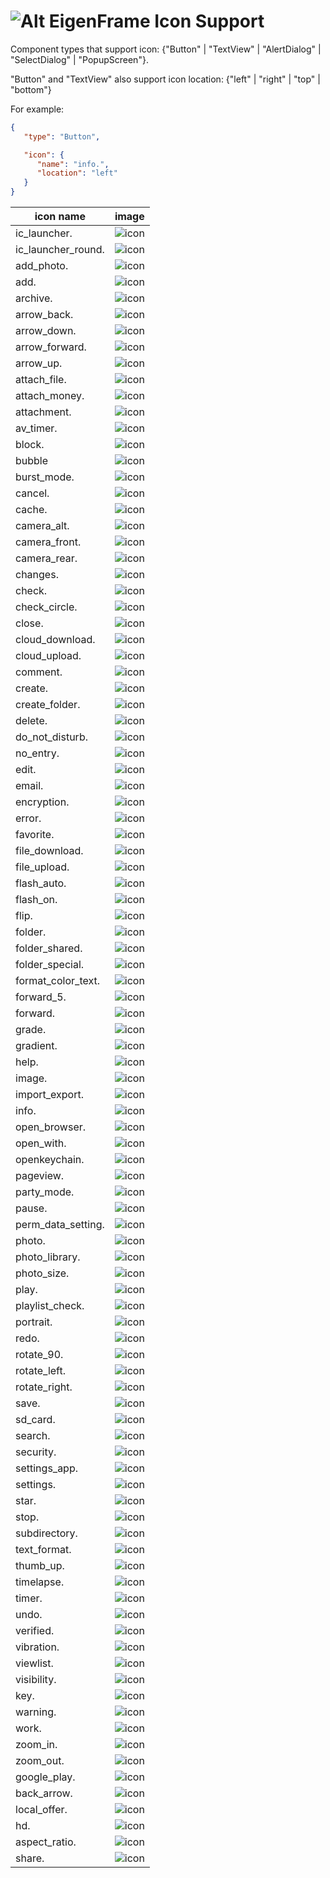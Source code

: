# ![Alt](../res/icon/mipmap-mdpi/ic_launcher_round.png "eigenframe") EigenFrame Icon Support

Component types that support icon: {"Button" | "TextView" | "AlertDialog" | "SelectDialog" | "PopupScreen"}.

"Button" and "TextView" also support icon location: {"left" | "right" | "top" | "bottom"}

For example:
```json
{
   "type": "Button",

   "icon": {
      "name": "info.",
      "location": "left"
   }
}
```

icon name | image
--------- | ----- 
ic_launcher. | ![icon](../res/icon/mipmap-hdpi/ic_launcher.png "icon")
ic_launcher_round. | ![icon](../res/icon/mipmap-hdpi/ic_launcher_round.png "icon")
add_photo. | ![icon](../res/icon/black/ic_add_a_photo_black_24dp.png "icon")
add. | ![icon](../res/icon/black/ic_add_black_24dp.png "icon")
archive. | ![icon](../res/icon/black/ic_archive_black_24dp.png "icon")
arrow_back. | ![icon](../res/icon/black/ic_arrow_back_black_24dp.png "icon")
arrow_down. | ![icon](../res/icon/black/ic_arrow_downward_black_24dp.png "icon")
arrow_forward. | ![icon](../res/icon/black/ic_arrow_forward_black_24dp.png "icon")
arrow_up. | ![icon](../res/icon/black/ic_arrow_upward_black_24dp.png "icon")
attach_file. | ![icon](../res/icon/black/ic_attach_file_black_24dp.png "icon")
attach_money. | ![icon](../res/icon/black/ic_attach_money_black_24dp.png "icon")
attachment. | ![icon](../res/icon/black/ic_attachment_black_24dp.png "icon")
av_timer. | ![icon](../res/icon/black/ic_av_timer_black_24dp.png "icon")
block. | ![icon](../res/icon/black/ic_block_black_24dp.png "icon")
bubble | ![icon](../res/icon/black/ic_bubble_chart_black_24dp.png "icon")
burst_mode. | ![icon](../res/icon/black/ic_burst_mode_black_24dp.png "icon")
cancel. | ![icon](../res/icon/black/ic_cancel_black_24dp.png "icon")
cache. | ![icon](../res/icon/black/ic_cached_black_24dp.png "icon")
camera_alt. | ![icon](../res/icon/black/ic_camera_alt_black_24dp.png "icon")
camera_front. | ![icon](../res/icon/black/ic_camera_front_black_24dp.png "icon")
camera_rear. | ![icon](../res/icon/black/ic_camera_rear_black_24dp.png "icon")
changes. | ![icon](../res/icon/black/ic_change_history_black_24dp.png "icon")
check. | ![icon](../res/icon/black/ic_check_black_24dp.png "icon")
check_circle. | ![icon](../res/icon/black/ic_check_circle_black_24dp.png "icon")
close. | ![icon](../res/icon/black/ic_close_black_24dp.png "icon")
cloud_download. | ![icon](../res/icon/black/ic_cloud_download_black_24dp.png "icon")
cloud_upload. | ![icon](../res/icon/black/ic_cloud_upload_black_24dp.png "icon")
comment. | ![icon](../res/icon/black/ic_comment_black_24dp.png "icon")
create. | ![icon](../res/icon/black/ic_create_black_24dp.png "icon")
create_folder. | ![icon](../res/icon/black/ic_create_new_folder_black_24dp.png "icon")
delete. | ![icon](../res/icon/black/ic_delete_black_24dp.png "icon")
do_not_disturb. | ![icon](../res/icon/black/ic_do_not_disturb_black_24dp.png "icon")
no_entry. | ![icon](../res/icon/black/ic_do_not_disturb_on_black_24dp.png "icon")
edit. | ![icon](../res/icon/black/ic_edit_black_24dp.png "icon")
email. | ![icon](../res/icon/black/ic_email_black_24dp.png "icon")
encryption. | ![icon](../res/icon/black/ic_enhanced_encryption_black_24dp.png "icon")
error. | ![icon](../res/icon/black/ic_error_black_24dp.png "icon")
favorite. | ![icon](../res/icon/black/ic_favorite_black_24dp.png "icon")
file_download. | ![icon](../res/icon/black/ic_file_download_black_24dp.png "icon")
file_upload. | ![icon](../res/icon/black/ic_file_upload_black_24dp.png "icon")
flash_auto. | ![icon](../res/icon/black/ic_flash_auto_black_24dp.png "icon")
flash_on. | ![icon](../res/icon/black/ic_flash_on_black_24dp.png "icon")
flip. | ![icon](../res/icon/black/ic_flip_black_24dp.png "icon")
folder. | ![icon](../res/icon/black/ic_folder_black_24dp.png "icon")
folder_shared. | ![icon](../res/icon/black/ic_folder_shared_black_24dp.png "icon")
folder_special. | ![icon](../res/icon/black/ic_folder_special_black_24dp.png "icon")
format_color_text. | ![icon](../res/icon/black/ic_format_color_text_black_24dp.png "icon")
forward_5. | ![icon](../res/icon/black/ic_forward_5_black_24dp.png "icon")
forward. | ![icon](../res/icon/black/ic_forward_black_24dp.png "icon")
grade. | ![icon](../res/icon/black/ic_grade_black_24dp.png "icon")
gradient. | ![icon](../res/icon/black/ic_gradient_black_24dp.png "icon")
help. | ![icon](../res/icon/black/ic_help_black_24dp.png "icon")
image. | ![icon](../res/icon/black/ic_image_black_24dp.png "icon")
import_export. | ![icon](../res/icon/black/ic_import_export_black_24dp.png "icon")
info. | ![icon](../res/icon/black/ic_info_black_24dp.png "icon")
open_browser. | ![icon](../res/icon/black/ic_open_in_browser_black_24dp.png "icon")
open_with. | ![icon](../res/icon/black/ic_open_with_black_24dp.png "icon")
openkeychain. | ![icon](../res/icon/ic_openkeychain.png "icon")
pageview. | ![icon](../res/icon/black/ic_pageview_black_24dp.png "icon")
party_mode. | ![icon](../res/icon/black/ic_party_mode_black_24dp.png "icon")
pause. | ![icon](../res/icon/black/ic_pause_black_24dp.png "icon")
perm_data_setting. | ![icon](../res/icon/black/ic_perm_data_setting_black_24dp.png "icon")
photo. | ![icon](../res/icon/black/ic_photo_camera_black_24dp.png "icon")
photo_library. | ![icon](../res/icon/black/ic_photo_library_black_24dp.png "icon")
photo_size. | ![icon](../res/icon/black/ic_photo_size_select_large_black_24dp.png "icon")
play. | ![icon](../res/icon/black/ic_play_arrow_black_24dp.png "icon")
playlist_check. | ![icon](../res/icon/black/ic_playlist_add_check_black_24dp.png "icon")
portrait. | ![icon](../res/icon/black/ic_portrait_black_24dp.png "icon")
redo. | ![icon](../res/icon/black/ic_redo_black_24dp.png "icon")
rotate_90. | ![icon](../res/icon/black/ic_rotate_90_degrees_ccw_black_24dp.png "icon")
rotate_left. | ![icon](../res/icon/black/ic_rotate_left_black_24dp.png "icon")
rotate_right. | ![icon](../res/icon/black/ic_rotate_right_black_24dp.png "icon")
save. | ![icon](../res/icon/black/ic_save_black_24dp.png "icon")
sd_card. | ![icon](../res/icon/black/ic_sd_card_black_24dp.png "icon")
search. | ![icon](../res/icon/black/ic_search_black_24dp.png "icon")
security. | ![icon](../res/icon/black/ic_security_black_24dp.png "icon")
settings_app. | ![icon](../res/icon/black/ic_settings_applications_black_24dp.png "icon")
settings. | ![icon](../res/icon/black/ic_settings_black_24dp.png "icon")
star. | ![icon](../res/icon/black/ic_star_black_24dp.png "icon")
stop. | ![icon](../res/icon/black/ic_stop_black_24dp.png "icon")
subdirectory. | ![icon](../res/icon/black/ic_subdirectory_arrow_right_black_24dp.png "icon")
text_format. | ![icon](../res/icon/black/ic_text_format_black_24dp.png "icon")
thumb_up. | ![icon](../res/icon/black/ic_thumb_up_black_24dp.png "icon")
timelapse. | ![icon](../res/icon/black/ic_timelapse_black_24dp.png "icon")
timer. | ![icon](../res/icon/black/ic_timer_black_24dp.png "icon")
undo. | ![icon](../res/icon/black/ic_undo_black_24dp.png "icon")
verified. | ![icon](../res/icon/black/ic_verified_user_black_24dp.png "icon")
vibration. | ![icon](../res/icon/black/ic_vibration_black_24dp.png "icon")
viewlist. | ![icon](../res/icon/black/ic_view_list_black_24dp.png "icon")
visibility. | ![icon](../res/icon/black/ic_visibility_black_24dp.png "icon")
key. | ![icon](../res/icon/black/ic_vpn_key_black_24dp.png "icon")
warning. | ![icon](../res/icon/black/ic_warning_black_24dp.png "icon")
work. | ![icon](../res/icon/black/ic_work_black_24dp.png "icon")
zoom_in. | ![icon](../res/icon/black/ic_zoom_in_black_24dp.png "icon")
zoom_out. | ![icon](../res/icon/black/ic_zoom_out_black_24dp.png "icon")
google_play. | ![icon](../res/icon/black/google_play_black_24dp.png "icon")
back_arrow. | ![icon](../res/icon/black/ic_back_arrow_black_24dp.png "icon")
local_offer. | ![icon](../res/icon/black/ic_local_offer_black_24dp.png "icon")
hd. | ![icon](../res/icon/black/ic_hd_black_24dp.png "icon")
aspect_ratio. | ![icon](../res/icon/black/ic_aspect_ratio_black_24dp.png "icon")
share. | ![icon](../res/icon/black/baseline_share_black_24.png "icon")
